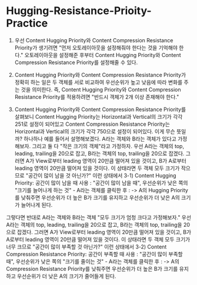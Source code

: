 # Hugging-Resistance-Prioity-Practice


1. 우선 Content Hugging Priority와 Content Compression Resistance Priority가 생기려면
"먼저 오토레이아웃을 설정해줘야 한다는 것을 기억해야 한다." 
오토레이아웃을 설정해준 후부터 Content Hugging Priority와 
Content Compression Resistance Priority를 설정해줄 수 있다. 

2. Content Hugging Priority와 Content Compression Resistance Priority가 
정확히 하는 일은 두 객체를 서로 비교하여 우선순위가 높고 낮음에 따라 변화를 주는 것을 의미한다.
즉, Content Hugging Priority와 Content Compression Resistance Priority를 적용하려면
"반드시 객체가 2개 이상 존재해야 한다."

3. Content Hugging Priority와 Content Compression Resistance Priority를 살펴보니
Content Hugging Priority는 Horizontal과 Vertical의 크기가 각각 251로 설정이 되어있고 
Content Compression Resistance Priority는 Horizontal과 Vertical의
크기가 각각 750으로 설정이 되어있다. 이게 무슨 뜻일까?
하나하나 예를 들어서 설명해보겠다. A라는 객체와 B라는 객체가 있다고 가정해보자.
그리고 둘 다 "작은 크기의 객체"라고 가정하자.
우선 A라는 객체의 top, leading, trailing을 20으로 잡고, 
B라는 객체의 top, trailing을 20으로 잡겠다. 
그러면 A가 View로부터 leading 영역이 20만큼 떨어져 있을 것이고,
B가 A로부터 leading 영역이 20만큼 떨어져 있을 것이다. 
이 상태라면 두 객체 모두 크기가 작으므로 "공간이 많이 남을 것 아닌가?"
이런 상태에서
	3-1) Content Hugging Priority: 공간이 많이 남을 때 사용
			 : "공간이 많이 남을 때", 우선순위가 낮은 쪽의 "크기를 늘어나게 하는 것"
		- A라는 객체를 클릭한 후 : 
			-> A의 Hugging Priority를 낮춰주면 우선순위가 더 높은 B가 크기를 유지하고 
				 우선순위가 더 낮은 A의 크기가 늘어나게 된다.	

그렇다면 반대로 A라는 객체와 B라는 객체 "모두 크기가 엄청 크다고 가정해보자."
우선 A라는 객체의 top, leading, trailing을 20으로 잡고, 
B라는 객체의 top, trailing을 20으로 잡겠다. 
그러면 A가 View로부터 leading 영역이 20만큼 떨어져 있을 것이고,
B가 A로부터 leading 영역이 20만큼 떨어져 있을 것이다.
이 상태라면 두 객체 모두 크기가 너무 크므로 "공간이 많이 부족할 것 아닌가?"
이런 상태에서 
	3-2) Content Compression Resistance Priority: 공간이 부족할 때 사용
			 : "공간이 많이 부족할 때", 우선순위가 낮은 쪽의 "크기를 줄이는 것"
		- A라는 객체를 클릭한 후 :
			-> A의 Compression Resistance Priority를 낮춰주면 
				 우선순위가 더 높은 B가 크기를 유지하고 
				 우선순위가 더 낮은 A의 크기가 줄어들게 된다.

